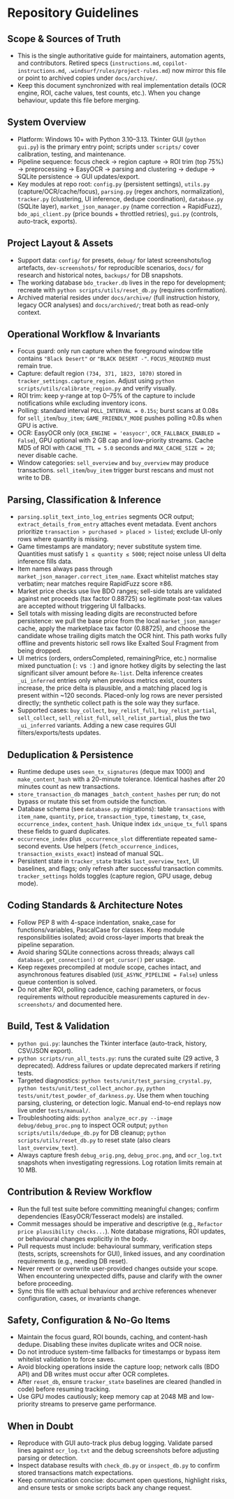 # Repository Guidelines

## Scope & Sources of Truth
- This is the single authoritative guide for maintainers, automation agents, and contributors. Retired specs (`instructions.md`, `copilot-instructions.md`, `.windsurf/rules/project-rules.md`) now mirror this file or point to archived copies under `docs/archive/`.
- Keep this document synchronized with real implementation details (OCR engine, ROI, cache values, test counts, etc.). When you change behaviour, update this file before merging.

## System Overview
- Platform: Windows 10+ with Python 3.10–3.13. Tkinter GUI (`python gui.py`) is the primary entry point; scripts under `scripts/` cover calibration, testing, and maintenance.
- Pipeline sequence: focus check → region capture → ROI trim (top 75%) → preprocessing → EasyOCR → parsing and clustering → dedupe → SQLite persistence → GUI updates/export.
- Key modules at repo root: `config.py` (persistent settings), `utils.py` (capture/OCR/cache/focus), `parsing.py` (regex anchors, normalization), `tracker.py` (clustering, UI inference, dedupe coordination), `database.py` (SQLite layer), `market_json_manager.py` (name correction + RapidFuzz), `bdo_api_client.py` (price bounds + throttled retries), `gui.py` (controls, auto-track, exports).

## Project Layout & Assets
- Support data: `config/` for presets, `debug/` for latest screenshots/log artefacts, `dev-screenshots/` for reproducible scenarios, `docs/` for research and historical notes, `backups/` for DB snapshots.
- The working database `bdo_tracker.db` lives in the repo for development; recreate with `python scripts/utils/reset_db.py` (requires confirmation).
- Archived material resides under `docs/archive/` (full instruction history, legacy OCR analyses) and `docs/archived/`; treat both as read-only context.

## Operational Workflow & Invariants
- Focus guard: only run capture when the foreground window title contains `"Black Desert"` or `"BLACK DESERT -"`. `FOCUS_REQUIRED` must remain true.
- Capture: default region `(734, 371, 1823, 1070)` stored in `tracker_settings.capture_region`. Adjust using `python scripts/utils/calibrate_region.py` and verify visually.
- ROI trim: keep y-range at top 0–75% of the capture to include notifications while excluding inventory icons.
- Polling: standard interval `POLL_INTERVAL = 0.15s`; burst scans at 0.08s for `sell_item`/`buy_item`; `GAME_FRIENDLY_MODE` pushes polling ≥0.8s when GPU is active.
- OCR: EasyOCR only (`OCR_ENGINE = 'easyocr'`, `OCR_FALLBACK_ENABLED = False`), GPU optional with 2 GB cap and low-priority streams. Cache MD5 of ROI with `CACHE_TTL = 5.0` seconds and `MAX_CACHE_SIZE = 20`; never disable cache.
- Window categories: `sell_overview` and `buy_overview` may produce transactions. `sell_item`/`buy_item` trigger burst rescans and must not write to DB.

## Parsing, Classification & Inference
- `parsing.split_text_into_log_entries` segments OCR output; `extract_details_from_entry` attaches event metadata. Event anchors prioritize `transaction > purchased > placed > listed`; exclude UI-only rows where quantity is missing.
- Game timestamps are mandatory; never substitute system time. Quantities must satisfy `1 ≤ quantity ≤ 5000`; reject noise unless UI delta inference fills data.
- Item names always pass through `market_json_manager.correct_item_name`. Exact whitelist matches stay verbatim; near matches require RapidFuzz score ≥86.
- Market price checks use live BDO ranges; sell-side totals are validated against net proceeds (tax factor 0.88725) so legitimate post-tax values are accepted without triggering UI fallbacks.
- Sell totals with missing leading digits are reconstructed before persistence: we pull the base price from the local `market_json_manager` cache, apply the marketplace tax factor (0.88725), and choose the candidate whose trailing digits match the OCR hint. This path works fully offline and prevents historic sell rows like Exalted Soul Fragment from being dropped.
- UI metrics (orders, ordersCompleted, remainingPrice, etc.) normalise mixed punctuation (`:` vs `：`) and ignore hotkey digits by selecting the last significant silver amount before `Re-list`. Delta inference creates `_ui_inferred` entries only when previous metrics exist, counters increase, the price delta is plausible, and a matching placed log is present within ~120 seconds. Placed-only log rows are never persisted directly; the synthetic collect path is the sole way they surface.
- Supported cases: `buy_collect`, `buy_relist_full`, `buy_relist_partial`, `sell_collect`, `sell_relist_full`, `sell_relist_partial`, plus the two `_ui_inferred` variants. Adding a new case requires GUI filters/exports/tests updates.

## Deduplication & Persistence
- Runtime dedupe uses `seen_tx_signatures` (deque max 1000) and `make_content_hash` with a 20-minute tolerance. Identical hashes after 20 minutes count as new transactions.
- `store_transaction_db` manages `_batch_content_hashes` per run; do not bypass or mutate this set from outside the function.
- Database schema (see `database.py` migrations): table `transactions` with `item_name`, `quantity`, `price`, `transaction_type`, `timestamp`, `tx_case`, `occurrence_index`, `content_hash`. Unique index `idx_unique_tx_full` spans these fields to guard duplicates.
- `occurrence_index` plus `_occurrence_slot` differentiate repeated same-second events. Use helpers (`fetch_occurrence_indices`, `transaction_exists_exact`) instead of manual SQL.
- Persistent state in `tracker_state` tracks `last_overview_text`, UI baselines, and flags; only refresh after successful transaction commits. `tracker_settings` holds toggles (capture region, GPU usage, debug mode).

## Coding Standards & Architecture Notes
- Follow PEP 8 with 4-space indentation, snake_case for functions/variables, PascalCase for classes. Keep module responsibilities isolated; avoid cross-layer imports that break the pipeline separation.
- Avoid sharing SQLite connections across threads; always call `database.get_connection()` or `get_cursor()` per usage.
- Keep regexes precompiled at module scope, caches intact, and asynchronous features disabled (`USE_ASYNC_PIPELINE = False`) unless queue contention is solved.
- Do not alter ROI, polling cadence, caching parameters, or focus requirements without reproducible measurements captured in `dev-screenshots/` and documented here.

## Build, Test & Validation
- `python gui.py`: launches the Tkinter interface (auto-track, history, CSV/JSON export).
- `python scripts/run_all_tests.py`: runs the curated suite (29 active, 3 deprecated). Address failures or update deprecated markers if retiring tests.
- Targeted diagnostics: `python tests/unit/test_parsing_crystal.py`, `python tests/unit/test_collect_anchor.py`, `python tests/unit/test_powder_of_darkness.py`. Use them when touching parsing, clustering, or detection logic. Manual end-to-end replays now live under `tests/manual/`.
- Troubleshooting aids: `python analyze_ocr.py --image debug/debug_proc.png` to inspect OCR output; `python scripts/utils/dedupe_db.py` for DB cleanup; `python scripts/utils/reset_db.py` to reset state (also clears `last_overview_text`).
- Always capture fresh `debug_orig.png`, `debug_proc.png`, and `ocr_log.txt` snapshots when investigating regressions. Log rotation limits remain at 10 MB.

## Contribution & Review Workflow
- Run the full test suite before committing meaningful changes; confirm dependencies (EasyOCR/Tesseract models) are installed.
- Commit messages should be imperative and descriptive (e.g., `Refactor price plausibility checks...`). Note database migrations, ROI updates, or behavioural changes explicitly in the body.
- Pull requests must include: behavioural summary, verification steps (tests, scripts, screenshots for GUI), linked issues, and any coordination requirements (e.g., needing DB reset).
- Never revert or overwrite user-provided changes outside your scope. When encountering unexpected diffs, pause and clarify with the owner before proceeding.
- Sync this file with actual behaviour and archive references whenever configuration, cases, or invariants change.

## Safety, Configuration & No-Go Items
- Maintain the focus guard, ROI bounds, caching, and content-hash dedupe. Disabling these invites duplicate writes and OCR noise.
- Do not introduce system-time fallbacks for timestamps or bypass item whitelist validation to force saves.
- Avoid blocking operations inside the capture loop; network calls (BDO API) and DB writes must occur after OCR completes.
- After `reset_db`, ensure `tracker_state` baselines are cleared (handled in code) before resuming tracking.
- Use GPU modes cautiously; keep memory cap at 2048 MB and low-priority streams to preserve game performance.

## When in Doubt
- Reproduce with GUI auto-track plus debug logging. Validate parsed lines against `ocr_log.txt` and the debug screenshots before adjusting parsing or detection.
- Inspect database results with `check_db.py` or `inspect_db.py` to confirm stored transactions match expectations.
- Keep communication concise: document open questions, highlight risks, and ensure tests or smoke scripts back any change request.
